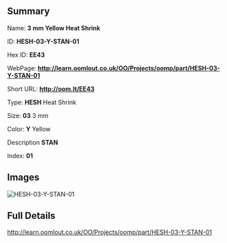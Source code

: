 

## Summary
 
Name: __3 mm Yellow Heat Shrink__

ID: __HESH-03-Y-STAN-01__

Hex ID: __EE43__

WebPage: __http://learn.oomlout.co.uk/OO/Projects/oomp/part/HESH-03-Y-STAN-01__

Short URL: __http://oom.lt/EE43__


Type: __HESH__ Heat Shrink 

Size: __03__ 3 mm 

Color: __Y__ Yellow 

Description __STAN__  

Index: __01__


## Images
![HESH-03-Y-STAN-01](http://oomlout.com/oomp-gen/parts/HESH-03-Y-STAN-01/HESH-03-Y-STAN-01_420.jpg)



## Full Details

 http://learn.oomlout.co.uk/OO/Projects/oomp/part/HESH-03-Y-STAN-01














